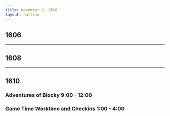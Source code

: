 ```yaml
---
title: November 2, 2016
layout: outline
---
```


## 1606

***

## 1608

***

## 1610

### Adventures of Blocky 9:00 - 12:00

### Game Time Worktime and Checkins 1:00 - 4:00

<!-- Group 4    Chelle    Lauren    Elijah    Stephanie will be meeting with Allison from 1-1:45, so work schedule will  -->
